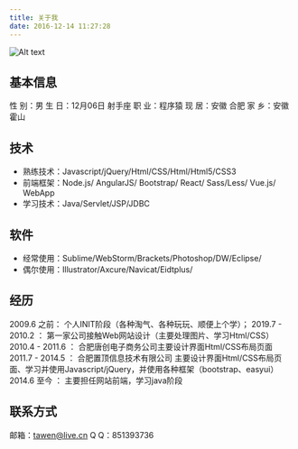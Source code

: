 ```yaml
---
title: 关于我
date: 2016-12-14 11:27:28
---
```


<!-- 
| Tables   |        日期        |              公司                |
|----------|:------------------:|---------------------------------:|
| col 1 is |  2009.6 之前       | $1600                            |
| col 2 is |  2019.7 - 2010.2   |   $12                            |
| col 3 is |  2010.4 - 2011.6   |    $1                            | 
-->

![Alt text](https://tawen.github.io/images/about.jpg)

## 基本信息

性   别：男
生   日：12月06日 射手座
职   业：程序猿
现   居：安徽 合肥
家   乡：安徽 霍山


## 技术

* 熟练技术：Javascript/jQuery/Html/CSS/Html/Html5/CSS3
* 前端框架：Node.js/ AngularJS/ Bootstrap/ React/ Sass/Less/ Vue.js/ WebApp
* 学习技术：Java/Servlet/JSP/JDBC

## 软件

* 经常使用：Sublime/WebStorm/Brackets/Photoshop/DW/Eclipse/
* 偶尔使用：Illustrator/Axcure/Navicat/Eidtplus/

## 经历
2009.6 之前：       个人INIT阶段（各种淘气、各种玩玩、顺便上个学）；
2019.7 - 2010.2 ：  第一家公司接触Web网站设计（主要处理图片、学习Html/CSS）
2010.4 - 2011.6 ：  合肥唐创电子商务公司主要设计界面Html/CSS布局页面 
2011.7 - 2014.5 ：  合肥置顶信息技术有限公司 主要设计界面Html/CSS布局页面、学习并使用Javascript/jQuery，并使用各种框架（bootstrap、easyui）     
2014.6 至今 ：      主要担任网站前端，学习java阶段

## 联系方式

邮箱：tawen@live.cn
Q  Q：851393736